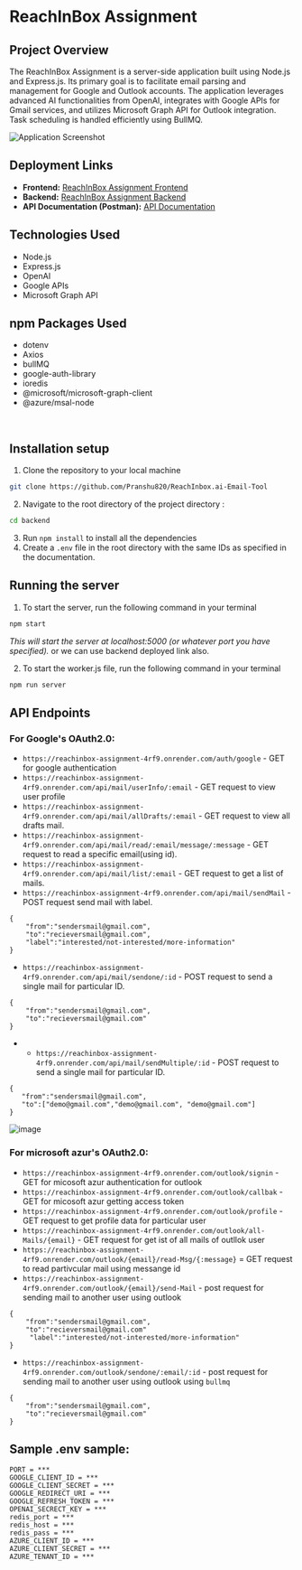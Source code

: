 # ReachInBox Assignment

## Project Overview

The ReachInBox Assignment is a server-side application built using Node.js and Express.js. Its primary goal is to facilitate email parsing and management for Google and Outlook accounts. The application leverages advanced AI functionalities from OpenAI, integrates with Google APIs for Gmail services, and utilizes Microsoft Graph API for Outlook integration. Task scheduling is handled efficiently using BullMQ.

![Application Screenshot](https://github.com)

## Deployment Links

- **Frontend:** [ReachInBox Assignment Frontend](https://reach-inbox-assignment.vercel.app/)
- **Backend:** [ReachInBox Assignment Backend](https://reachinbox-assignment-4rf9.onrender.com)
- **API Documentation (Postman):** [API Documentation](https://documenter.getpostman.com/view/31971527/2sA35D43FE)

## Technologies Used

- Node.js
- Express.js
- OpenAI
- Google APIs
- Microsoft Graph API

## npm Packages Used

- dotenv
- Axios
- bullMQ
- google-auth-library
- ioredis
- @microsoft/microsoft-graph-client
- @azure/msal-node

<br>

## Installation setup

1. Clone the repository to your local machine

```bash
git clone https://github.com/Pranshu820/ReachInbox.ai-Email-Tool
```

2. Navigate to the root directory of the project directory :

```bash
cd backend
```

3. Run `npm install` to install all the dependencies
4. Create a `.env` file in the root directory with the same IDs as specified in the documentation.

## Running the server

1. To start the server, run the following command in your terminal

```bash
npm start
```

_This will start the server at localhost:5000 (or whatever port you have specified)._
or we can use backend deployed link also.

2. To start the worker.js file, run the following command in your terminal

```bash
npm run server
```

## API Endpoints

### For Google's OAuth2.0:

- `https://reachinbox-assignment-4rf9.onrender.com/auth/google` - GET for google authentication
- `https://reachinbox-assignment-4rf9.onrender.com/api/mail/userInfo/:email` - GET request to view user profile
- `https://reachinbox-assignment-4rf9.onrender.com/api/mail/allDrafts/:email` - GET request to view all drafts mail.
- `https://reachinbox-assignment-4rf9.onrender.com/api/mail/read/:email/message/:message` - GET request to read a specific email(using id).
- `https://reachinbox-assignment-4rf9.onrender.com/api/mail/list/:email` - GET request to get a list of mails.
- `https://reachinbox-assignment-4rf9.onrender.com/api/mail/sendMail` - POST request send mail with label.

```
{
    "from":"sendersmail@gmail.com",
    "to":"recieversmail@gmail.com",
    "label":"interested/not-interested/more-information"
}
```

- `https://reachinbox-assignment-4rf9.onrender.com/api/mail/sendone/:id` - POST request to send a single mail for particular ID.

```
{
    "from":"sendersmail@gmail.com",
    "to":"recieversmail@gmail.com"
}
```

- - `https://reachinbox-assignment-4rf9.onrender.com/api/mail/sendMultiple/:id` - POST request to send a single mail for particular ID.

```
{
   "from":"sendersmail@gmail.com",
   "to":["demo@gmail.com","demo@gmail.com", "demo@gmail.com"]
}
```

![image](https://github.com)

### For microsoft azur's OAuth2.0:

- `https://reachinbox-assignment-4rf9.onrender.com/outlook/signin` - GET for micosoft azur authentication for outlook
- `https://reachinbox-assignment-4rf9.onrender.com/outlook/callbak` - GET for micosoft azur getting access token
- `https://reachinbox-assignment-4rf9.onrender.com/outlook/profile` - GET request to get profile data for particular user
- `https://reachinbox-assignment-4rf9.onrender.com/outlook/all-Mails/{email}` - GET request for get ist of all mails of outllok user
- `https://reachinbox-assignment-4rf9.onrender.com/outlook/{email}/read-Msg/{:message}` = GET request to read partivcular mail using messange id
- `https://reachinbox-assignment-4rf9.onrender.com/outlook/{email}/send-Mail` - post request for sending mail to another user using outlook

```
{
    "from":"sendersmail@gmail.com",
    "to":"recieversmail@gmail.com"
     "label":"interested/not-interested/more-information"
}
```

- `https://reachinbox-assignment-4rf9.onrender.com/outlook/sendone/:email/:id` - post request for sending mail to another user using outlook using `bullmq`

```
{
    "from":"sendersmail@gmail.com",
    "to":"recieversmail@gmail.com"
}
```

## Sample .env sample:

```
PORT = ***
GOOGLE_CLIENT_ID = ***
GOOGLE_CLIENT_SECRET = ***
GOOGLE_REDIRECT_URI = ***
GOOGLE_REFRESH_TOKEN = ***
OPENAI_SECRECT_KEY = ***
redis_port = ***
redis_host = ***
redis_pass = ***
AZURE_CLIENT_ID = ***
AZURE_CLIENT_SECRET = ***
AZURE_TENANT_ID = ***
```
